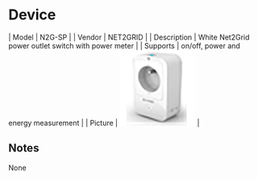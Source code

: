 
# Device

| Model | N2G-SP  |
| Vendor  | NET2GRID  |
| Description | White Net2Grid power outlet switch with power meter |
| Supports | on/off, power and energy measurement |
| Picture | ![../images/devices/N2G-SP.jpg](../images/devices/N2G-SP.jpg) |

## Notes

None
